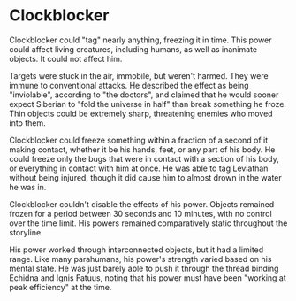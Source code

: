 # Clockblocker
Clockblocker could "tag" nearly anything, freezing it in time. This power could affect living creatures, including humans, as well as inanimate objects. It could not affect him.

Targets were stuck in the air, immobile, but weren't harmed. They were immune to conventional attacks. He described the effect as being "inviolable", according to "the doctors", and claimed that he would sooner expect Siberian to "fold the universe in half" than break something he froze. Thin objects could be extremely sharp, threatening enemies who moved into them.

Clockblocker could freeze something within a fraction of a second of it making contact, whether it be his hands, feet, or any part of his body. He could freeze only the bugs that were in contact with a section of his body, or everything in contact with him at once. He was able to tag Leviathan without being injured, though it did cause him to almost drown in the water he was in.

Clockblocker couldn't disable the effects of his power. Objects remained frozen for a period between 30 seconds and 10 minutes, with no control over the time limit. His powers remained comparatively static throughout the storyline.

His power worked through interconnected objects, but it had a limited range. Like many parahumans, his power's strength varied based on his mental state. He was just barely able to push it through the thread binding Echidna and Ignis Fatuus, noting that his power must have been "working at peak efficiency" at the time.
